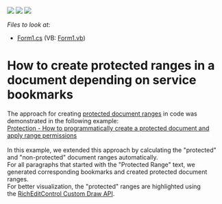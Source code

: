 <!-- default badges list -->
![](https://img.shields.io/endpoint?url=https://codecentral.devexpress.com/api/v1/VersionRange/128609814/15.2.14%2B)
[![](https://img.shields.io/badge/Open_in_DevExpress_Support_Center-FF7200?style=flat-square&logo=DevExpress&logoColor=white)](https://supportcenter.devexpress.com/ticket/details/T466775)
[![](https://img.shields.io/badge/📖_How_to_use_DevExpress_Examples-e9f6fc?style=flat-square)](https://docs.devexpress.com/GeneralInformation/403183)
<!-- default badges end -->
<!-- default file list -->
*Files to look at*:

* [Form1.cs](./CS/WindowsFormsApplication1/Form1.cs) (VB: [Form1.vb](./VB/WindowsFormsApplication1/Form1.vb))
<!-- default file list end -->
# How to create protected ranges in a document depending on service bookmarks


<p>The approach for creating <a href="https://documentation.devexpress.com/#WindowsForms/CustomDocument8580">protected document ranges</a> in code was demonstrated in the following example:<br><a href="https://www.devexpress.com/Support/Center/p/E3017">Protection - How to programmatically create a protected document and apply range permissions</a> <br><br>In this example, we extended this approach by calculating the "protected" and "non-protected" document ranges automatically.<br>For all paragraphs that started with the "Protected Range" text, we generated corresponding bookmarks and created protected document ranges.<br>For better visualization, the "protected" ranges are highlighted using the <a href="https://documentation.devexpress.com/#WindowsForms/CustomDocument114069/CustomDraw">RichEditControl Custom Draw API</a>.</p>

<br/>


